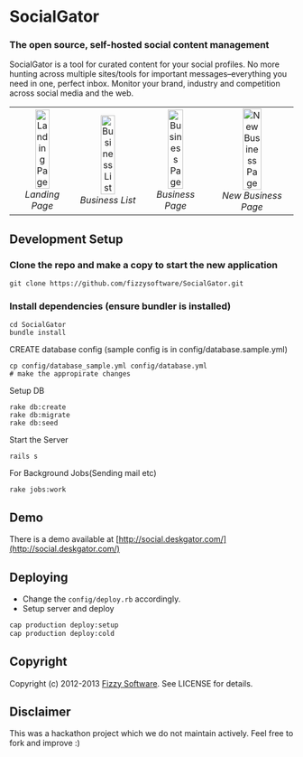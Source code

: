 # SocialGator


### The open source, self-hosted social content management


SocialGator is a tool for curated content for your social profiles. No more hunting across multiple sites/tools for important messages–everything you need in one, perfect inbox. Monitor your brand, industry and competition across social media and the web.


<table>
  <tr>
    <td align="center">
      <a href="http://social.deskgator.com/assets/home.png" target="_blank" title="Landing Page">
        <img src="http://social.deskgator.com/assets/home.png" alt="Landing Page" style="width: 50%!important;">
      </a>
      <br />
      <em>Landing Page</em>
    </td>
     <td align="center">
      <a href="http://social.deskgator.com/assets/business_index_page.png" target="_blank" title="Business List">
        <img src="http://social.deskgator.com/assets/business_index_page.png" alt="Business List" style="width: 50%!important;">
      </a>
      <br />
      <em>Business List</em>
    </td>
     <td align="center">
      <a href="http://social.deskgator.com/assets/business_page.png" target="_blank" title="Business Page">
        <img src="http://social.deskgator.com/assets/business_page.png" alt="Business Page" style="width: 50%!important;">
      </a>
      <br />
      <em>Business Page</em>
    </td>
     <td align="center">
      <a href="http://social.deskgator.com/assets/new_business_page.png" target="_blank" title="New Business Page">
        <img src="http://social.deskgator.com/assets/new_business_page.png" alt="New Business Page" style="width: 50%!important;">
      </a>
      <br />
      <em>New Business Page</em>
    </td>
  </tr>
</table>

## Development Setup

### Clone the repo and make a copy to start the new application
```
git clone https://github.com/fizzysoftware/SocialGator.git
```

### Install dependencies (ensure bundler is installed)
```
cd SocialGator
bundle install
```

CREATE database config (sample config is in config/database.sample.yml)
```
cp config/database_sample.yml config/database.yml
# make the appropirate changes

```

Setup DB
```
rake db:create
rake db:migrate
rake db:seed
```


Start the Server
```
rails s
```


For Background Jobs(Sending mail etc)
```
rake jobs:work
```
Demo
----

There is a demo available at [http://social.deskgator.com/](http://social.deskgator.com/)


Deploying
----------

  * Change the `config/deploy.rb` accordingly.
  * Setup server and deploy

```bash
cap production deploy:setup
cap production deploy:cold
```

Copyright
---------

Copyright (c) 2012-2013 [Fizzy Software](http://www.fizzysoftware.com). See LICENSE for details.


Disclaimer
---------

This was a hackathon project which we do not maintain actively. Feel free to fork and improve :)